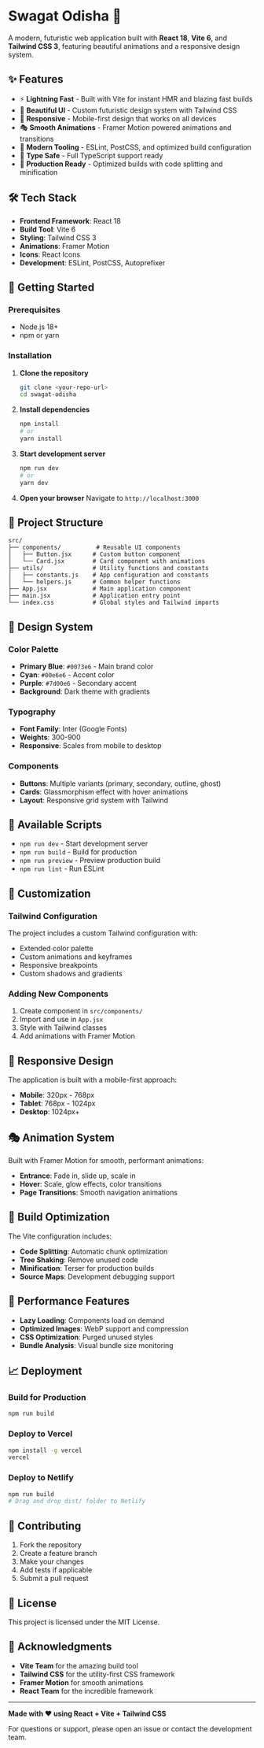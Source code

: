# Swagat Odisha 🚀

A modern, futuristic web application built with **React 18**, **Vite 6**, and **Tailwind CSS 3**, featuring beautiful animations and a responsive design system.

## ✨ Features

- ⚡ **Lightning Fast** - Built with Vite for instant HMR and blazing fast builds
- 🎨 **Beautiful UI** - Custom futuristic design system with Tailwind CSS
- 📱 **Responsive** - Mobile-first design that works on all devices
- 🎭 **Smooth Animations** - Framer Motion powered animations and transitions
- 🔧 **Modern Tooling** - ESLint, PostCSS, and optimized build configuration
- 🎯 **Type Safe** - Full TypeScript support ready
- 🚀 **Production Ready** - Optimized builds with code splitting and minification

## 🛠️ Tech Stack

- **Frontend Framework**: React 18
- **Build Tool**: Vite 6
- **Styling**: Tailwind CSS 3
- **Animations**: Framer Motion
- **Icons**: React Icons
- **Development**: ESLint, PostCSS, Autoprefixer

## 🚀 Getting Started

### Prerequisites

- Node.js 18+ 
- npm or yarn

### Installation

1. **Clone the repository**
   ```bash
   git clone <your-repo-url>
   cd swagat-odisha
   ```

2. **Install dependencies**
   ```bash
   npm install
   # or
   yarn install
   ```

3. **Start development server**
   ```bash
   npm run dev
   # or
   yarn dev
   ```

4. **Open your browser**
   Navigate to `http://localhost:3000`

## 📁 Project Structure

```
src/
├── components/          # Reusable UI components
│   ├── Button.jsx      # Custom button component
│   └── Card.jsx        # Card component with animations
├── utils/              # Utility functions and constants
│   ├── constants.js    # App configuration and constants
│   └── helpers.js      # Common helper functions
├── App.jsx             # Main application component
├── main.jsx            # Application entry point
└── index.css           # Global styles and Tailwind imports
```

## 🎨 Design System

### Color Palette
- **Primary Blue**: `#0073e6` - Main brand color
- **Cyan**: `#00e6e6` - Accent color
- **Purple**: `#7d00e6` - Secondary accent
- **Background**: Dark theme with gradients

### Typography
- **Font Family**: Inter (Google Fonts)
- **Weights**: 300-900
- **Responsive**: Scales from mobile to desktop

### Components
- **Buttons**: Multiple variants (primary, secondary, outline, ghost)
- **Cards**: Glassmorphism effect with hover animations
- **Layout**: Responsive grid system with Tailwind

## 🚀 Available Scripts

- `npm run dev` - Start development server
- `npm run build` - Build for production
- `npm run preview` - Preview production build
- `npm run lint` - Run ESLint

## 🎯 Customization

### Tailwind Configuration
The project includes a custom Tailwind configuration with:
- Extended color palette
- Custom animations and keyframes
- Responsive breakpoints
- Custom shadows and gradients

### Adding New Components
1. Create component in `src/components/`
2. Import and use in `App.jsx`
3. Style with Tailwind classes
4. Add animations with Framer Motion

## 📱 Responsive Design

The application is built with a mobile-first approach:
- **Mobile**: 320px - 768px
- **Tablet**: 768px - 1024px
- **Desktop**: 1024px+

## 🎭 Animation System

Built with Framer Motion for smooth, performant animations:
- **Entrance**: Fade in, slide up, scale in
- **Hover**: Scale, glow effects, color transitions
- **Page Transitions**: Smooth navigation animations

## 🔧 Build Optimization

The Vite configuration includes:
- **Code Splitting**: Automatic chunk optimization
- **Tree Shaking**: Remove unused code
- **Minification**: Terser for production builds
- **Source Maps**: Development debugging support

## 🌟 Performance Features

- **Lazy Loading**: Components load on demand
- **Optimized Images**: WebP support and compression
- **CSS Optimization**: Purged unused styles
- **Bundle Analysis**: Visual bundle size monitoring

## 📈 Deployment

### Build for Production
```bash
npm run build
```

### Deploy to Vercel
```bash
npm install -g vercel
vercel
```

### Deploy to Netlify
```bash
npm run build
# Drag and drop dist/ folder to Netlify
```

## 🤝 Contributing

1. Fork the repository
2. Create a feature branch
3. Make your changes
4. Add tests if applicable
5. Submit a pull request

## 📄 License

This project is licensed under the MIT License.

## 🙏 Acknowledgments

- **Vite Team** for the amazing build tool
- **Tailwind CSS** for the utility-first CSS framework
- **Framer Motion** for smooth animations
- **React Team** for the incredible framework

---

**Made with ❤️ using React + Vite + Tailwind CSS**

For questions or support, please open an issue or contact the development team.
